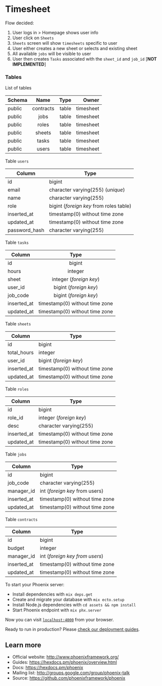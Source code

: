 # Timesheet

Flow decided:
1. User logs in > Homepage shows user info
2. User click on `Sheets`
3. `Sheets` screen will show `timesheets` specific to user
4. User either creates a new sheet or selects and existing sheet
5. All available `jobs` will be visible to user
6. User then creates `Tasks` associated with the `sheet_id` and `job_id` [**NOT IMPLEMENTED**]

### Tables



List of tables

| Schema   |       Name        |   Type   |   Owner     |
| ------------- |:-------------:| -----:| -----:|
| public | contracts           | table    |  timesheet  |
| public | jobs                | table    |  timesheet  |
| public | roles               | table    |  timesheet  |
| public | sheets              | table    |  timesheet  |
| public | tasks               | table    |  timesheet  |
| public | users               | table    |  timesheet  |


Table `users`

| Column     |              Type                          |
| ---------------|-------------------------------------   |
| id            | bigint                                  |
| email         | character varying(255) (*unique*)       |
| name          | character varying(255)                  |
| role          | bigint (*foreign key* from roles table) |
| inserted_at   | timestamp(0) without time zone          |
| updated_at    | timestamp(0) without time zone          |
| password_hash | character varying(255)                  |


Table `tasks`

| Column      |              Type              |
| ----------- |:------------------------------:|
| id          | bigint                         |
| hours       | integer                        |
| sheet       | integer (*foreign key*)        |
| user_id     | bigint  (*foreign key*)        |
| job_code    | bigint  (*foreign key*)        |
| inserted_at | timestamp(0) without time zone |
| updated_at  | timestamp(0) without time zone |

Table `sheets`

| Column      |              Type              |
| ------------|--------------------------------|
| id          | bigint                         |
| total_hours | integer                        |
| user_id     | bigint    (*foreign key*)      |
| inserted_at | timestamp(0) without time zone |
| updated_at  | timestamp(0) without time zone |

Table `roles`

| Column      |              Type              |
| ------------|--------------------------------|
| id          | bigint                         |
| role_id     | integer   (*foreign key*)      |
| desc        | character varying(255)         |
| inserted_at | timestamp(0) without time zone |
| updated_at  | timestamp(0) without time zone |


Table `jobs`

| Column    |              Type                |
| ------------|--------------------------------|
| id          | bigint                         |
| job_code    | character varying(255)         |
| manager_id  | int  (*foreign key* from users)|
| inserted_at | timestamp(0) without time zone |
| updated_at  | timestamp(0) without time zone |

Table `contracts`

| Column      |              Type              |
| ------------|--------------------------------|
| id          | bigint                         |
| budget      | integer                        |
| manager_id  | int (*foreign key from users*) |
| inserted_at | timestamp(0) without time zone |
| updated_at  | timestamp(0) without time zone |


To start your Phoenix server:

  * Install dependencies with `mix deps.get`
  * Create and migrate your database with `mix ecto.setup`
  * Install Node.js dependencies with `cd assets && npm install`
  * Start Phoenix endpoint with `mix phx.server`

Now you can visit [`localhost:4000`](http://localhost:4000) from your browser.

Ready to run in production? Please [check our deployment guides](https://hexdocs.pm/phoenix/deployment.html).

## Learn more

  * Official website: http://www.phoenixframework.org/
  * Guides: https://hexdocs.pm/phoenix/overview.html
  * Docs: https://hexdocs.pm/phoenix
  * Mailing list: http://groups.google.com/group/phoenix-talk
  * Source: https://github.com/phoenixframework/phoenix
